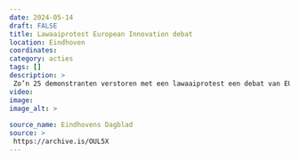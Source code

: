 ```yaml
---
date: 2024-05-14
draft: FALSE
title: Lawaaiprotest European Innovation debat
location: Eindhoven
coordinates: 
category: acties
tags: []
description: > 
 Zo’n 25 demonstranten verstoren met een lawaaiprotest een debat van EU-lijsttrekkers op de campus van de TU Eindhoven. De betogers staan buiten de ruimte waar het debat word gehouden, slaan op de deuren, en roepen leuzen zoals ‘Stop de genocide’ en ‘Verbreek de banden met Israël’ (in het Engels).
video: 
image: 
image_alt: > 
 
source_name: Eindhovens Dagblad
source: > 
 https://archive.is/OUL5X
---
```

